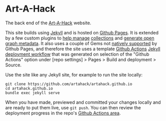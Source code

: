 # Art-A-Hack

The back end of the [Art-A-Hack](https://artahack.io/) website.

This site builds using [Jekyll](https://jekyllrb.com/) and is hosted on [Github Pages](https://pages.github.com/). It is extended by a few custom plugins to [help manage](https://github.com/Art-A-Hack/art-a-hack.github.io/blob/source/app/_plugins/generate_sort_vars.rb) [collections](https://github.com/Art-A-Hack/art-a-hack.github.io/blob/source/app/_plugins/generate_linked_vars.rb) and [generate open graph metadata](https://github.com/Art-A-Hack/art-a-hack.github.io/blob/source/app/_plugins/generate_meta_tags.rb). It also uses a couple of Gems not [natively supported](https://pages.github.com/versions/) by Github Pages, and therefore the site uses a template [Github Actions](https://docs.github.com/en/actions) [Jekyll deployment workflow](https://github.com/testaah/testaah.github.io/blob/source-jekyll/.github/workflows/jekyll.yml) that was generated on selection of the "Github Actions" option under [repo settings] > Pages > Build and deployment > Source.

Use the site like any Jekyll site, for example to run the site locally:
```
git clone https://github.com/artahack/artahack.github.io
cd artahack.github.io
bundle exec jekyll serve
```

When you have made, previewed and committed your changes locally and are ready to put them live, use `git push`. You can then review the deployment progress in the repo's [Github Actions area](https://github.com/artahack/artahack.github.io/actions).